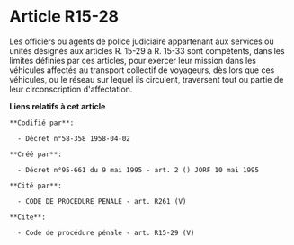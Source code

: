 # Article R15-28

Les officiers ou agents de police judiciaire appartenant aux services ou unités désignés aux articles R. 15-29 à R. 15-33
sont compétents, dans les limites définies par ces articles, pour exercer leur mission dans les véhicules affectés au
transport collectif de voyageurs, dès lors que ces véhicules, ou le réseau sur lequel ils circulent, traversent tout ou
partie de leur circonscription d'affectation.

**Liens relatifs à cet article**

	**Codifié par**:

	  - Décret n°58-358 1958-04-02

	**Créé par**:

	  - Décret n°95-661 du 9 mai 1995 - art. 2 () JORF 10 mai 1995

	**Cité par**:

	  - CODE DE PROCEDURE PENALE - art. R261 (V)

	**Cite**:

	  - Code de procédure pénale - art. R15-29 (V)
